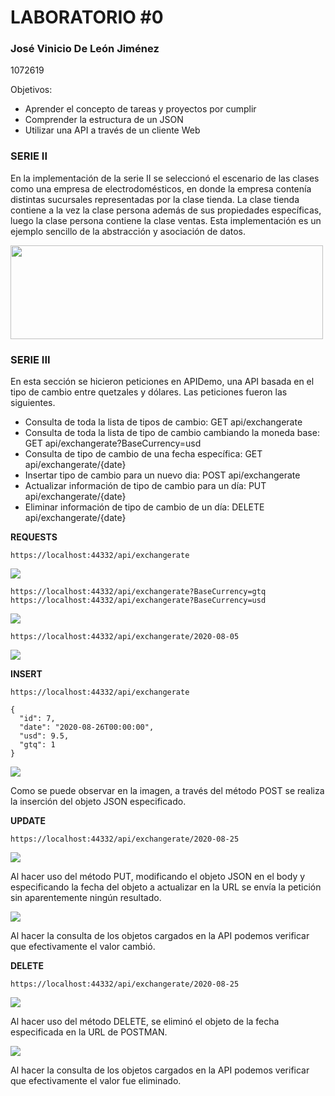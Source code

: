 # LABORATORIO #0

### José Vinicio De León Jiménez

1072619

Objetivos:
- Aprender el concepto de tareas y proyectos por cumplir
- Comprender la estructura de un JSON
- Utilizar una API a través de un cliente Web

### SERIE II

En la implementación de la serie II se seleccionó el escenario de las clases como una empresa de electrodomésticos, en donde la empresa contenía distintas sucursales representadas por la clase tienda. La clase tienda contiene a la vez la clase persona además de sus propiedades específicas, luego la clase persona contiene la clase ventas. Esta implementación es un ejemplo sencillo de la abstracción y asociación de datos.

<img src="https://github.com/josedeleon2017/LAB-0---ED2/blob/master/SERIE%20II/diagrama.png" width="500" height="150"/>

 
### SERIE III

En esta sección se hicieron peticiones en APIDemo, una API basada en el tipo de cambio entre quetzales y dólares. Las peticiones fueron las siguientes.

- Consulta de toda la lista de tipos de cambio: GET api/exchangerate
- Consulta de toda la lista de tipo de cambio cambiando la moneda base: GET api/exchangerate?BaseCurrency=usd
- Consulta de tipo de cambio de una fecha específica: GET api/exchangerate/{date}
- Insertar tipo de cambio para un nuevo dia: POST api/exchangerate
- Actualizar información de tipo de cambio para un día: PUT api/exchangerate/{date}
- Eliminar información de tipo de cambio de un día: DELETE api/exchangerate/{date}

**REQUESTS**
```
https://localhost:44332/api/exchangerate
```
<img src="https://github.com/josedeleon2017/LAB-0---ED2/blob/master/SERIE%20III/requests%20images/request%201.PNG"/>

```
https://localhost:44332/api/exchangerate?BaseCurrency=gtq
https://localhost:44332/api/exchangerate?BaseCurrency=usd
```

<img src="https://github.com/josedeleon2017/LAB-0---ED2/blob/master/SERIE%20III/requests%20images/get%202.PNG"/>

```
https://localhost:44332/api/exchangerate/2020-08-05
```

<img src="https://github.com/josedeleon2017/LAB-0---ED2/blob/master/SERIE%20III/requests%20images/get%203.PNG"/>

**INSERT**
```
https://localhost:44332/api/exchangerate

{
  "id": 7,
  "date": "2020-08-26T00:00:00",
  "usd": 9.5,
  "gtq": 1
}
```

<img src="https://github.com/josedeleon2017/LAB-0---ED2/blob/master/SERIE%20III/requests%20images/post.png"/>

Como se puede observar en la imagen, a través del método POST se realiza la inserción del objeto JSON especificado.

**UPDATE**
```
https://localhost:44332/api/exchangerate/2020-08-25
```

<img src="https://github.com/josedeleon2017/LAB-0---ED2/blob/master/SERIE%20III/requests%20images/put%201.PNG"/>

Al hacer uso del método PUT, modificando el objeto JSON en el body y especificando la fecha del objeto a actualizar en la URL se envía la petición sin aparentemente ningún resultado.

<img src="https://github.com/josedeleon2017/LAB-0---ED2/blob/master/SERIE%20III/requests%20images/put%202.PNG"/>

Al hacer la consulta de los objetos cargados en la API podemos verificar que efectivamente el valor cambió.

**DELETE**
```
https://localhost:44332/api/exchangerate/2020-08-25
```

<img src="https://github.com/josedeleon2017/LAB-0---ED2/blob/master/SERIE%20III/requests%20images/delete%201.PNG"/>

Al hacer uso del método DELETE, se eliminó el objeto de la fecha especificada en la URL de POSTMAN.

<img src="https://github.com/josedeleon2017/LAB-0---ED2/blob/master/SERIE%20III/requests%20images/delete%202.PNG"/>

Al hacer la consulta de los objetos cargados en la API podemos verificar que efectivamente el valor fue eliminado.
